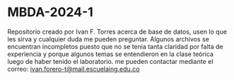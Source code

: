 # MBDA-2024-1
Repositorio creado por Ivan F. Torres  acerca de base de datos, usen lo que les sirva y cualquier duda me pueden preguntar.
Algunos archivos se encuentran incompletos puesto que no se tenia tanta claridad por falta de experiencia y porque algunos temas se entendieron en la clase teórica luego de haber tenido el laboratorio.
me pueden contactar mediante el correo: ivan.forero-t@mail.escuelaing.edu.co
